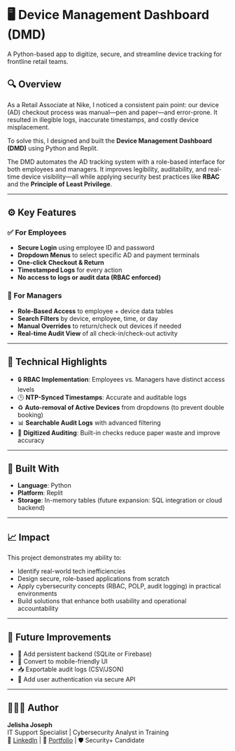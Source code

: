 # 🖥️ Device Management Dashboard (DMD)

A Python-based app to digitize, secure, and streamline device tracking for frontline retail teams.

## 🔍 Overview

As a Retail Associate at Nike, I noticed a consistent pain point: our device (AD) checkout process was manual—pen and paper—and error-prone. It resulted in illegible logs, inaccurate timestamps, and costly device misplacement.

To solve this, I designed and built the **Device Management Dashboard (DMD)** using Python and Replit.

The DMD automates the AD tracking system with a role-based interface for both employees and managers. It improves legibility, auditability, and real-time device visibility—all while applying security best practices like **RBAC** and the **Principle of Least Privilege**.

---

## ⚙️ Key Features

### ✅ For Employees
- **Secure Login** using employee ID and password
- **Dropdown Menus** to select specific AD and payment terminals
- **One-click Checkout & Return**
- **Timestamped Logs** for every action
- **No access to logs or audit data (RBAC enforced)**

### 🔐 For Managers
- **Role-Based Access** to employee + device data tables
- **Search Filters** by device, employee, time, or day
- **Manual Overrides** to return/check out devices if needed
- **Real-time Audit View** of all check-in/check-out activity

---

## 🧠 Technical Highlights

- 🔒 **RBAC Implementation**: Employees vs. Managers have distinct access levels
- 🕒 **NTP-Synced Timestamps**: Accurate and auditable logs
- ♻️ **Auto-removal of Active Devices** from dropdowns (to prevent double booking)
- 📊 **Searchable Audit Logs** with advanced filtering
- 🧾 **Digitized Auditing**: Built-in checks reduce paper waste and improve accuracy

---

## 🔧 Built With

- **Language**: Python  
- **Platform**: Replit  
- **Storage**: In-memory tables (future expansion: SQL integration or cloud backend)

---

## 📈 Impact

This project demonstrates my ability to:
- Identify real-world tech inefficiencies
- Design secure, role-based applications from scratch
- Apply cybersecurity concepts (RBAC, POLP, audit logging) in practical environments
- Build solutions that enhance both usability and operational accountability

---

## 📌 Future Improvements

- 🔄 Add persistent backend (SQLite or Firebase)
- 📱 Convert to mobile-friendly UI
- 📥 Exportable audit logs (CSV/JSON)
- 🧪 Add user authentication via secure API

---

## 👩🏽‍💻 Author

**Jelisha Joseph**  
IT Support Specialist | Cybersecurity Analyst in Training  
🔗 [LinkedIn](https://linkedin.com/in/jelisha-joseph) | 🔗 [Portfolio](#) | 🛡️ Security+ Candidate  